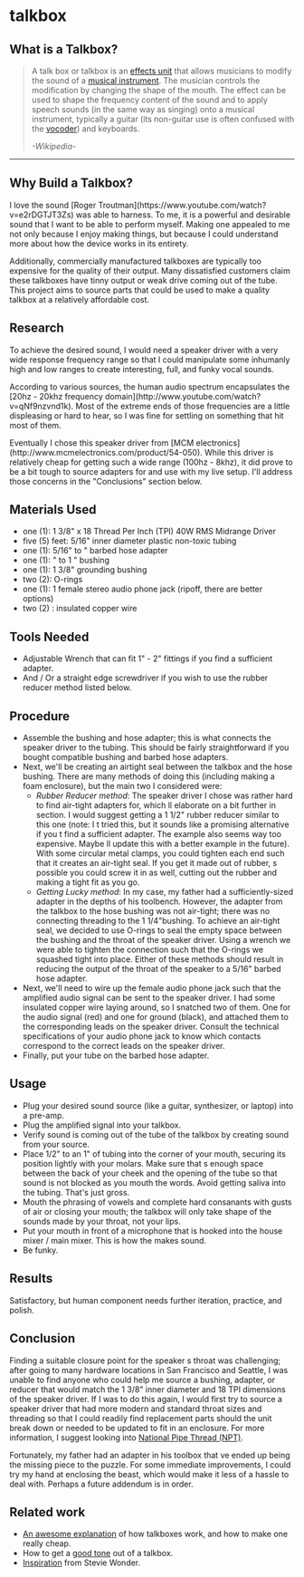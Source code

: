 # talkbox

## What is a Talkbox?

> A talk box or talkbox is an [effects unit](http://en.wikipedia.org/wiki/Effects_unit) that allows musicians to modify the sound of a [musical instrument](http://en.wikipedia.org/wiki/Musical_instrument). The musician controls the modification by changing the shape of the mouth. The effect can be used to shape the frequency content of the sound and to apply speech sounds (in the same way as singing) onto a musical instrument, typically a guitar (its non-guitar use is often confused with the [vocoder](http://en.wikipedia.org/wiki/Vocoder)) and keyboards.
>
> *-Wikipedia-*

---

## Why Build a Talkbox?

<p>I love the sound [Roger Troutman](https://www.youtube.com/watch?v=e2rDGTJT3Zs) was able to harness.  To me, it is a powerful and desirable sound that I want to be able to perform myself. Making one appealed to me not only because I enjoy making things, but because I could understand more about how the device works in its entirety.</p>

<p>Additionally, commercially manufactured talkboxes are typically too expensive for the quality of their output.  Many dissatisfied customers claim these talkboxes have tinny output or weak drive coming out of the tube.  This project aims to source parts that could be used to make a quality talkbox at a relatively affordable cost.</p>

## Research
<p> To achieve the desired sound, I would need a speaker driver with a very wide response frequency range so that I could manipulate some inhumanly high and low ranges to create interesting, full, and funky vocal sounds.</p>

<p>According to various sources, the human audio spectrum encapsulates the [20hz - 20khz frequency domain](http://www.youtube.com/watch?v=qNf9nzvnd1k).  Most of the extreme ends of those frequencies are a little displeasing or hard to hear, so I was fine for settling on something that hit most of them.</p>

<p>Eventually I chose this speaker driver from [MCM electronics](http://www.mcmelectronics.com/product/54-050).  While this driver is relatively cheap for getting such a wide range (100hz - 8khz), it did prove to be a bit tough to source adapters for and use with my live setup.  I'll address those concerns in the "Conclusions" section below.</p>

## Materials Used
- one  (1): 1 3/8" x 18 Thread Per Inch (TPI) 40W RMS Midrange Driver
- five (5) feet:  5/16" inner diameter plastic non-toxic tubing
- one  (1):  5/16" to " barbed hose adapter
- one  (1):  " to 1 " bushing
- one  (1): 1 3/8" grounding bushing
- two  (2): O-rings
- one  (1): 1 female stereo audio phone jack (ripoff, there are better options)
- two  (2) : insulated copper wire

## Tools Needed
- Adjustable Wrench that can fit 1" - 2" fittings if you find a sufficient adapter.
- And / Or a straight edge screwdriver if you wish to use the rubber reducer method listed below.

## Procedure
- Assemble the bushing and hose adapter; this is what connects the speaker driver to the tubing.  This should be fairly straightforward if you bought compatible bushing and barbed hose adapters.
- Next, we'll be creating an airtight seal between the talkbox and the hose bushing.  There are many methods of doing this (including making a foam enclosure), but the main two I considered were:
  - *Rubber Reducer method*: The speaker driver I chose was rather hard to find air-tight adapters for, which ll elaborate on a bit further in  section.  I would suggest getting a 1 1/2" rubber reducer similar to this one (note: I t tried this, but it sounds like a promising alternative if you t find a sufficient adapter.  The example also seems way too expensive.  Maybe ll update this with a better example in the future). With some circular metal clamps, you could tighten each end such that it creates an air-tight seal.  If you get it made out of rubber, s possible you could screw it in as well, cutting out the rubber and making a tight fit as you go.
  - *Getting Lucky method*: In my case, my father had a sufficiently-sized adapter in the depths of his toolbench.  However, the adapter from the talkbox to the hose bushing was not air-tight; there was no connecting threading to the 1 1/4"bushing.  To achieve an air-tight seal, we decided to use O-rings to seal the empty space between the bushing and the throat of the speaker driver.  Using a wrench we were able to tighten the connection such that the O-rings we squashed tight into place.
  Either of these methods should result in reducing the output of the throat of the speaker to a 5/16" barbed hose adapter.
- Next, we'll need to wire up the female audio phone jack such that the amplified audio signal can be sent to the speaker driver.  I had some insulated copper wire laying around, so I snatched two of them.  One for the audio signal (red) and one for ground (black), and attached them to the corresponding leads on the speaker driver.  Consult the technical specifications of your audio phone jack to know which contacts correspond to the correct leads on the speaker driver.
- Finally, put your tube on the barbed hose adapter.

## Usage
- Plug your desired sound source (like a guitar, synthesizer, or laptop) into a pre-amp.
- Plug the amplified signal into your talkbox.
- Verify sound is coming out of the tube of the talkbox by creating sound from your source.
- Place 1/2" to an 1" of tubing into the corner of your mouth, securing its position lightly with your molars.  Make sure that s enough space between the back of your cheek and the opening of the tube so that sound is not blocked as you mouth the words.  Avoid getting saliva into the tubing.  That's just gross.
- Mouth the phrasing of vowels and complete hard consanants with gusts of air or closing your mouth; the talkbox will only take shape of the sounds made by your throat, not your lips.
- Put your mouth in front of a microphone that is hooked into the house mixer / main mixer.  This is how the makes sound.
- Be funky.

## Results
Satisfactory, but human component needs further iteration, practice, and polish.

## Conclusion
Finding a suitable closure point for the speaker s throat was challenging; after going to many hardware locations in San Francisco and Seattle, I was unable to find anyone who could help me source a bushing, adapter, or reducer that would match the 1 3/8" inner diameter and 18 TPI dimensions of the speaker driver.  If I was to do this again, I would first try to source a speaker driver that had more modern and standard throat sizes and threading so that I could readily find replacement parts should the unit break down or needed to be updated to fit in an enclosure.  For more information, I suggest looking into [National Pipe Thread (NPT)](http://en.wikipedia.org/wiki/National_pipe_thread).

Fortunately, my father had an adapter in his toolbox that ve ended up being the missing piece to the puzzle.
For some immediate improvements, I could try my hand at enclosing the beast, which would make it less of a hassle to deal with.  Perhaps a future addendum is in order.

## Related work
- [An awesome explanation](http://www.youtube.com/watch?v=qqIqxM-BNp0) of how talkboxes work, and how to make one really cheap.
- How to get a [good tone](http://www.youtube.com/watch?v=fE4skh9kg40) out of a talkbox.
- [Inspiration](http://www.youtube.com/watch?v=ARkcpUuqIW4) from Stevie Wonder.